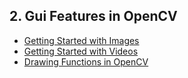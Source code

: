 ## 2. Gui Features in OpenCV
- [Getting Started with Images](./getting_started_with_images.ipynb)
- [Getting Started with Videos](./getting_started_with_videos.ipynb)
- [Drawing Functions in OpenCV](./drawing_functions_in_opencv.ipynb)